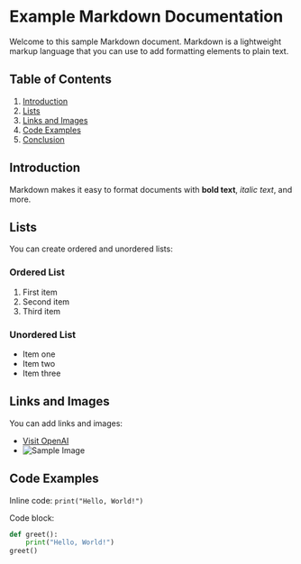 # Example Markdown Documentation


Welcome to this sample Markdown document. Markdown is a lightweight markup language that you can use to add formatting elements to plain text.

## Table of Contents

1. [Introduction](#introduction)
2. [Lists](#lists)
3. [Links and Images](#links-and-images)
4. [Code Examples](#code-examples)
5. [Conclusion](#conclusion)

## Introduction

Markdown makes it easy to format documents with **bold text**, *italic text*, and more.

## Lists

You can create ordered and unordered lists:

### Ordered List

1. First item
2. Second item
3. Third item

### Unordered List

- Item one
- Item two
- Item three

## Links and Images

You can add links and images:

- [Visit OpenAI](https://www.openai.com)
- ![Sample Image](https://via.placeholder.com/150 "Placeholder Image")

## Code Examples

Inline code: `print("Hello, World!")`

Code block:

```python
def greet():
    print("Hello, World!")
greet()
